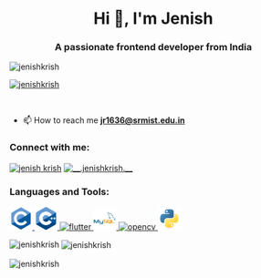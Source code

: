 <h1 align="center">Hi 👋, I'm Jenish</h1>
<h3 align="center">A passionate frontend developer from India</h3>

<p align="left"> <img src="https://komarev.com/ghpvc/?username=jenishkrish&label=Profile%20views&color=0e75b6&style=flat" alt="jenishkrish" /> </p>

<p align="left"> <a href="https://github.com/ryo-ma/github-profile-trophy"><img src="https://github-profile-trophy.vercel.app/?username=jenishkrish" alt="jenishkrish" /></a> </p>

<p align="left"> <a href="https://twitter.com/" target="blank"><img src="https://img.shields.io/twitter/follow/?logo=twitter&style=for-the-badge" alt="" /></a> </p>

- 📫 How to reach me **jr1636@srmist.edu.in**

<h3 align="left">Connect with me:</h3>
<p align="left">
<a href="https://linkedin.com/in/jenish krish" target="blank"><img align="center" src="https://raw.githubusercontent.com/rahuldkjain/github-profile-readme-generator/master/src/images/icons/Social/linked-in-alt.svg" alt="jenish krish" height="30" width="40" /></a>
<a href="https://instagram.com/__.jenishkrish.__" target="blank"><img align="center" src="https://raw.githubusercontent.com/rahuldkjain/github-profile-readme-generator/master/src/images/icons/Social/instagram.svg" alt="__.jenishkrish.__" height="30" width="40" /></a>
</p>

<h3 align="left">Languages and Tools:</h3>
<p align="left"> <a href="https://www.cprogramming.com/" target="_blank" rel="noreferrer"> <img src="https://raw.githubusercontent.com/devicons/devicon/master/icons/c/c-original.svg" alt="c" width="40" height="40"/> </a> <a href="https://www.w3schools.com/cpp/" target="_blank" rel="noreferrer"> <img src="https://raw.githubusercontent.com/devicons/devicon/master/icons/cplusplus/cplusplus-original.svg" alt="cplusplus" width="40" height="40"/> </a> <a href="https://flutter.dev" target="_blank" rel="noreferrer"> <img src="https://www.vectorlogo.zone/logos/flutterio/flutterio-icon.svg" alt="flutter" width="40" height="40"/> </a> <a href="https://www.mysql.com/" target="_blank" rel="noreferrer"> <img src="https://raw.githubusercontent.com/devicons/devicon/master/icons/mysql/mysql-original-wordmark.svg" alt="mysql" width="40" height="40"/> </a> <a href="https://opencv.org/" target="_blank" rel="noreferrer"> <img src="https://www.vectorlogo.zone/logos/opencv/opencv-icon.svg" alt="opencv" width="40" height="40"/> </a> <a href="https://www.python.org" target="_blank" rel="noreferrer"> <img src="https://raw.githubusercontent.com/devicons/devicon/master/icons/python/python-original.svg" alt="python" width="40" height="40"/> </a> </p>

<p><img align="left" src="https://github-readme-stats.vercel.app/api/top-langs?username=jenishkrish&show_icons=true&locale=en&layout=compact" alt="jenishkrish" /></p>

<p>&nbsp;<img align="center" src="https://github-readme-stats.vercel.app/api?username=jenishkrish&show_icons=true&locale=en" alt="jenishkrish" /></p>

<p><img align="center" src="https://github-readme-streak-stats.herokuapp.com/?user=jenishkrish&" alt="jenishkrish" /></p>

